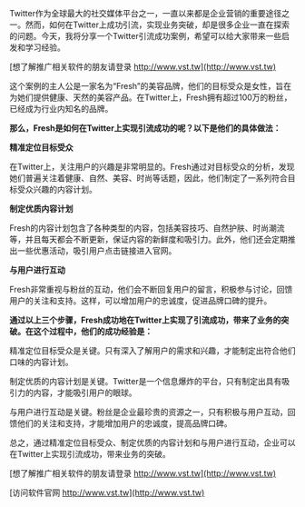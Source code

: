 Twitter作为全球最大的社交媒体平台之一，一直以来都是企业营销的重要途径之一。然而，如何在Twitter上成功引流，实现业务突破，却是很多企业一直在探索的问题。今天，我将分享一个Twitter引流成功案例，希望可以给大家带来一些启发和学习经验。

[想了解推广相关软件的朋友请登录 http://www.vst.tw](http://www.vst.tw)

这个案例的主人公是一家名为“Fresh”的美容品牌，他们的目标受众是女性，旨在为她们提供健康、天然的美容产品。在Twitter上，Fresh拥有超过100万的粉丝，已经成为行业内知名的品牌。

**那么，Fresh是如何在Twitter上实现引流成功的呢？以下是他们的具体做法：**

**精准定位目标受众**

在Twitter上，关注用户的兴趣是非常明显的。Fresh通过对目标受众的分析，发现她们普遍关注着健康、自然、美容、时尚等话题，因此，他们制定了一系列符合目标受众兴趣的内容计划。

**制定优质内容计划**

Fresh的内容计划包含了各种类型的内容，包括美容技巧、自然护肤、时尚潮流等，并且每天都会不断更新，保证内容的新鲜度和吸引力。此外，他们还会定期推出一些优惠活动，吸引用户点击链接进入官网。

**与用户进行互动**

Fresh非常重视与粉丝的互动，他们会不断回复用户的留言，积极参与讨论，回馈用户的关注和支持。这样，可以增加用户的忠诚度，促进品牌口碑的提升。

**通过以上三个步骤，Fresh成功地在Twitter上实现了引流成功，带来了业务的突破。在这个过程中，他们的成功经验是：**

精准定位目标受众是关键。只有深入了解用户的需求和兴趣，才能制定出符合他们口味的内容计划。

制定优质的内容计划是关键。Twitter是一个信息爆炸的平台，只有制定出具有吸引力的内容，才能吸引用户的眼球。

与用户进行互动是关键。粉丝是企业最珍贵的资源之一，只有积极与用户互动，回馈他们的关注和支持，才能增加用户的忠诚度，提高品牌口碑。

总之，通过精准定位目标受众、制定优质的内容计划和与用户进行互动，企业可以在Twitter上实现引流成功，带来业务的突破。

[想了解推广相关软件的朋友请登录 http://www.vst.tw](http://www.vst.tw)


[访问软件官网 http://www.vst.tw](http://www.vst.tw)
